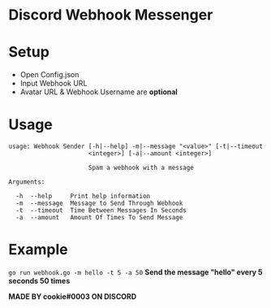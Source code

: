 # Discord Webhook Messenger

# Setup
* Open Config.json
* Input Webhook URL
* Avatar URL & Webhook Username are **optional**

# Usage
```
usage: Webhook Sender [-h|--help] -m|--message "<value>" [-t|--timeout
                      <integer>] [-a|--amount <integer>]

                      Spam a webhook with a message

Arguments:

  -h  --help     Print help information
  -m  --message  Message to Send Through Webhook
  -t  --timeout  Time Between Messages In Seconds
  -a  --amount   Amount Of Times To Send Message
```

# Example
``go run webhook.go -m hello -t 5 -a 50`` **Send the message "hello" every 5 seconds 50 times**

**MADE BY cookie#0003 ON DISCORD**